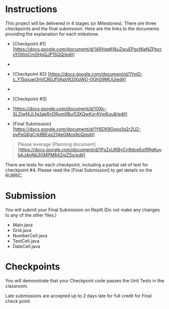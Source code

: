 # Instructions  

This project will be delivered in 4 stages (or Milestones). There are three checkpoints and the final submission. Here are the links to the documents providing the explanation for each milestone.

* [Checkpoint #1] [https://docs.google.com/document/d/149VqqKf4uZwuEPgcNIaNZPpcroYOtImCmSHgQJP1SQQ/edit]
*
*  [Checkpoint #2]
  [https://docs.google.com/document/d/1YniG-s_Y1Sojuwi3nVCR0JfVApVR2IXpWO-0GhD9MUU/edit]
*
* [Checkpoint #3]
* [https://docs.google.com/document/d/1OXc-SLZlwf4JLfq3akRvDRum0Buj53XQwKzr4VmEuu8/edit]

* [Final Submission]
  [https://docs.google.com/document/d/1Y6DX9Gqoo1g2r2U2-qvPeQ6gCrk8BEgz214eGMos9oQ/edit]
  
> Please leverage [Planning document]
> [https://docs.google.com/document/d/1PsZsUKByCn9dopEq1fRgKuybAJ4nNb3GMPM842iqZSs/edit]

There are tests for each checkpoint, including a partial set of test for checkpoint #4. Please read the [Final Submission]
to get details on the RUBRIC.

# Submission
You will submit your Final Submission on Replit.(Do not make any changes to any of the other files.)
* Main.java
* Grid.java
* NumberCell.java
* TextCell.java
* DateCell.java

# Checkpoints
You will demonstrate that your Checkpoint code passes the Unit Tests in the classroom.  

Late submissions are accepted up to 2 days late for full credit for Final check point.



  